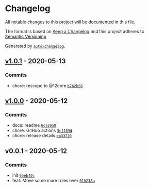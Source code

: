 # Changelog

All notable changes to this project will be documented in this file.

The format is based on [Keep a Changelog](https://keepachangelog.com/en/1.0.0/)
and this project adheres to [Semantic Versioning](https://semver.org/spec/v2.0.0.html).

Generated by [`auto-changelog`](https://github.com/CookPete/auto-changelog).

## [v1.0.1](https://github.com/little-core-labs/12core-lint/compare/v1.0.0...v1.0.1) - 2020-05-13

### Commits

- chore: rescope to @12core [`b7b2b60`](https://github.com/little-core-labs/12core-lint/commit/b7b2b600351867f1787f813a3f504869fdc3d752)

## [v1.0.0](https://github.com/little-core-labs/12core-lint/compare/v0.0.1...v1.0.0) - 2020-05-12

### Commits

- docs: readme [`6d720a0`](https://github.com/little-core-labs/12core-lint/commit/6d720a063252c5341cae2a728764d27f794cf6c4)
- chore: GitHub actions [`3ef189d`](https://github.com/little-core-labs/12core-lint/commit/3ef189d874e27b03e7cb7b2faf36ac3db7d190bf)
- chore: release details [`ea33720`](https://github.com/little-core-labs/12core-lint/commit/ea33720cd1a8e99339fa3d7a48db7b53b8816e03)

## v0.0.1 - 2020-05-12

### Commits

- init [`0beb40c`](https://github.com/little-core-labs/12core-lint/commit/0beb40ceafa488de57ac050d93a3df63a91b7d81)
- feat: Move some more rules over [`010238a`](https://github.com/little-core-labs/12core-lint/commit/010238a71dacb416d2cc6d2c950f8b8d8a826315)
